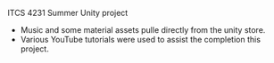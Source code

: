 ITCS 4231 Summer Unity project 

- Music and some material assets pulle directly from the unity store.
- Various YouTube tutorials were used to assist the completion this project. 
